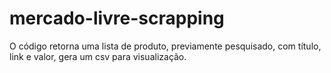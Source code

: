 # mercado-livre-scrapping
O código retorna uma lista de produto, previamente pesquisado, com título, link e valor, gera um csv para visualização.
